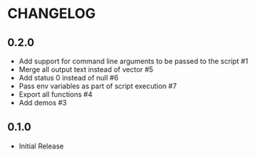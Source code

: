 # CHANGELOG

## 0.2.0

* Add support for command line arguments to be passed to the script #1
* Merge all output text instead of vector #5
* Add status 0 instead of null #6
* Pass env variables as part of script execution #7
* Export all functions #4
* Add demos #3

## 0.1.0

* Initial Release
